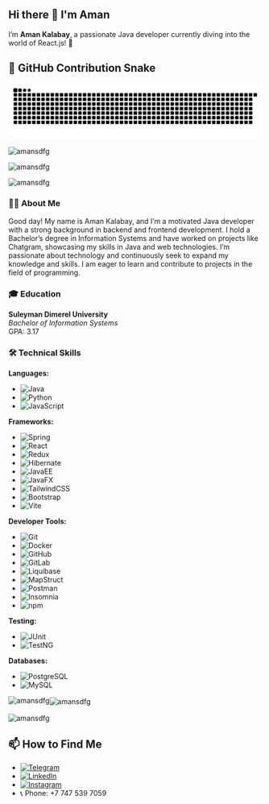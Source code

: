 
<!--
**Amansdfg/Amansdfg** is a ✨ _special_ ✨ repository because its `README.md` (this file) appears on your GitHub profile.

Here are some ideas to get you started:

- 🔭 I’m currently working on ...
- 🌱 I’m currently learning ...
- 👯 I’m looking to collaborate on ...
- 🤔 I’m looking for help with ...
- 💬 Ask me about ...
- 📫 How to reach me: ...
- 😄 Pronouns: ...
- ⚡ Fun fact: ...
-->
## Hi there 👋 I'm Aman

I’m **Aman Kalabay**, a passionate Java developer currently diving into the world of React.js! 🚀

## 🐍 GitHub Contribution Snake

<p align="center">
  <picture>
    <source media="(prefers-color-scheme: dark)" srcset="https://raw.githubusercontent.com/Amansdfg/Amansdfg/output/github-snake-dark.svg" />
    <img alt="github contribution snake" src="https://raw.githubusercontent.com/Amansdfg/Amansdfg/output/github-snake.svg" />
  </picture>
</p>

<p align="left">
  <picture>
    <source 
      media="(prefers-color-scheme: dark)" 
      srcset="https://komarev.com/ghpvc/?username=amansdfg&label=Profile%20views&color=brightgreen&style=flat" />
    <img 
      src="https://komarev.com/ghpvc/?username=amansdfg&label=Profile%20views&color=0e75b6&style=flat" 
      alt="amansdfg" />
  </picture>
</p>


<p align="left">
  <picture>
    <source 
      media="(prefers-color-scheme: dark)" 
      srcset="https://github-profile-trophy.vercel.app/?username=amansdfg&theme=darkhub" />
    <img 
      src="https://github-profile-trophy.vercel.app/?username=amansdfg&theme=flat" 
      alt="amansdfg" />
  </picture>
</p>

<p align="left">
  <picture>
    <source 
      media="(prefers-color-scheme: dark)" 
      srcset="https://img.shields.io/twitter/follow/?logo=twitter&style=for-the-badge&color=brightgreen" />
    <img 
      src="https://img.shields.io/twitter/follow/?logo=twitter&style=for-the-badge" 
      alt="amansdfg" />
  </picture>
</p>



### 👨‍💻 About Me

Good day! My name is Aman Kalabay, and I’m a motivated Java developer with a strong background in backend and frontend development. I hold a Bachelor’s degree in Information Systems and have worked on projects like Chatgram, showcasing my skills in Java and web technologies. I’m passionate about technology and continuously seek to expand my knowledge and skills. I am eager to learn and contribute to projects in the field of programming.

### 🎓 Education

**Suleyman Dimerel University**  
*Bachelor of Information Systems*  
GPA: 3.17

### 🛠️ Technical Skills

**Languages:**
- ![Java](https://img.shields.io/badge/Java-007396?style=flat&logo=java&logoColor=white)
- ![Python](https://img.shields.io/badge/Python-3776AB?style=flat&logo=python&logoColor=white)
- ![JavaScript](https://img.shields.io/badge/JavaScript-F7DF1C?style=flat&logo=javascript&logoColor=black)

**Frameworks:**
- ![Spring](https://img.shields.io/badge/Spring-6DB33F?style=flat&logo=spring&logoColor=white)
- ![React](https://img.shields.io/badge/React-61DAFB?style=flat&logo=react&logoColor=black)
- ![Redux](https://img.shields.io/badge/Redux-764ABC?style=flat&logo=redux&logoColor=white)
- ![Hibernate](https://img.shields.io/badge/Hibernate-7F8C8D?style=flat&logo=hibernate&logoColor=white)
- ![JavaEE](https://img.shields.io/badge/Java%20EE-006400?style=flat&logo=java&logoColor=white)
- ![JavaFX](https://img.shields.io/badge/JavaFX-007396?style=flat&logo=java&logoColor=white)
- ![TailwindCSS](https://img.shields.io/badge/TailwindCSS-06B6D4?style=flat&logo=tailwindcss&logoColor=white)
- ![Bootstrap](https://img.shields.io/badge/Bootstrap-563D7C?style=flat&logo=bootstrap&logoColor=white)
- ![Vite](https://img.shields.io/badge/Vite-646CFF?style=flat&logo=vite&logoColor=white)


**Developer Tools:**
- ![Git](https://img.shields.io/badge/Git-F05032?style=flat&logo=git&logoColor=white)
- ![Docker](https://img.shields.io/badge/Docker-2496ED?style=flat&logo=docker&logoColor=white)
- ![GitHub](https://img.shields.io/badge/GitHub-181717?style=flat&logo=github&logoColor=white)
- ![GitLab](https://img.shields.io/badge/GitLab-FC6D26?style=flat&logo=gitlab&logoColor=white)
- ![Liquibase](https://img.shields.io/badge/Liquibase-3F51B5?style=flat&logo=liquibase&logoColor=white)
- ![MapStruct](https://img.shields.io/badge/MapStruct-3F51B5?style=flat&logo=mapstruct&logoColor=white)
- ![Postman](https://img.shields.io/badge/Postman-FF6C37?style=flat&logo=postman&logoColor=white)
- ![Insomnia](https://img.shields.io/badge/Insomnia-4000BF?style=flat&logo=insomnia&logoColor=white)
- ![npm](https://img.shields.io/badge/npm-C23039?style=flat&logo=npm&logoColor=white)


**Testing:**
- ![JUnit](https://img.shields.io/badge/JUnit-25A162?style=flat&logo=junit5&logoColor=white)
- ![TestNG](https://img.shields.io/badge/TestNG-EFD81D?style=flat&logo=testng&logoColor=black)

**Databases:**
- ![PostgreSQL](https://img.shields.io/badge/PostgreSQL-4169E1?style=flat&logo=postgresql&logoColor=white)
- ![MySQL](https://img.shields.io/badge/MySQL-4479A1?style=flat&logo=mysql&logoColor=white)

<!-- 
<p><img align="left" src="https://github-readme-stats.vercel.app/api/top-langs?username=amansdfg&show_icons=true&locale=en&layout=compact" alt="amansdfg" /></p>

<p>&nbsp;<img align="center" src="https://github-readme-stats.vercel.app/api?username=amansdfg&show_icons=true&locale=en" alt="amansdfg" /></p>

<p><img align="center" src="https://github-readme-streak-stats.herokuapp.com/?user=amansdfg&" alt="amansdfg" /></p> -->

<p>
  <picture>
    <source 
      media="(prefers-color-scheme: dark)" 
      srcset="https://github-readme-stats.vercel.app/api/top-langs?username=amansdfg&show_icons=true&locale=en&layout=compact&theme=tokyonight" />
    <img 
      align="left" 
      src="https://github-readme-stats.vercel.app/api/top-langs?username=amansdfg&show_icons=true&locale=en&layout=compact&theme=default" 
      alt="amansdfg" />
  </picture>
</p>

<p>
  <picture>
    <source 
      media="(prefers-color-scheme: dark)" 
      srcset="https://github-readme-stats.vercel.app/api?username=amansdfg&show_icons=true&locale=en&theme=tokyonight" />
    <img 
      align="center" 
      src="https://github-readme-stats.vercel.app/api?username=amansdfg&show_icons=true&locale=en&theme=default" 
      alt="amansdfg" />
  </picture>
</p>

<p>
  <picture>
    <source 
      media="(prefers-color-scheme: dark)" 
      srcset="https://github-readme-streak-stats.herokuapp.com?user=amansdfg&theme=tokyonight" />
    <img 
      align="center" 
      src="https://github-readme-streak-stats.herokuapp.com?user=amansdfg&theme=default" 
      alt="amansdfg" />
  </picture>
</p>

## 📫 How to Find Me

- [![Telegram](https://img.shields.io/badge/Telegram-2CA5E0?style=flat&logo=telegram&logoColor=white)](https://t.me/AmanKalabay)
- [![LinkedIn](https://img.shields.io/badge/LinkedIn-0A66C2?style=flat&logo=linkedin&logoColor=white)](https://www.linkedin.com/in/aman-kalabay-4371542bb/)
- [![Instagram](https://img.shields.io/badge/Instagram-E4405F?style=flat&logo=instagram&logoColor=white)](https://www.instagram.com/aman_kalabay/)
- 📞 Phone: +7 747 539 7059

